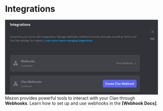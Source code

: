 # Integrations

![](<../../../../.gitbook/assets/image (134).png>)\
Mezon provides powerful tools to interact with your Clan through **Webhooks**. Learn how to set up and use webhooks in the **\[Webhook Docs]**.
